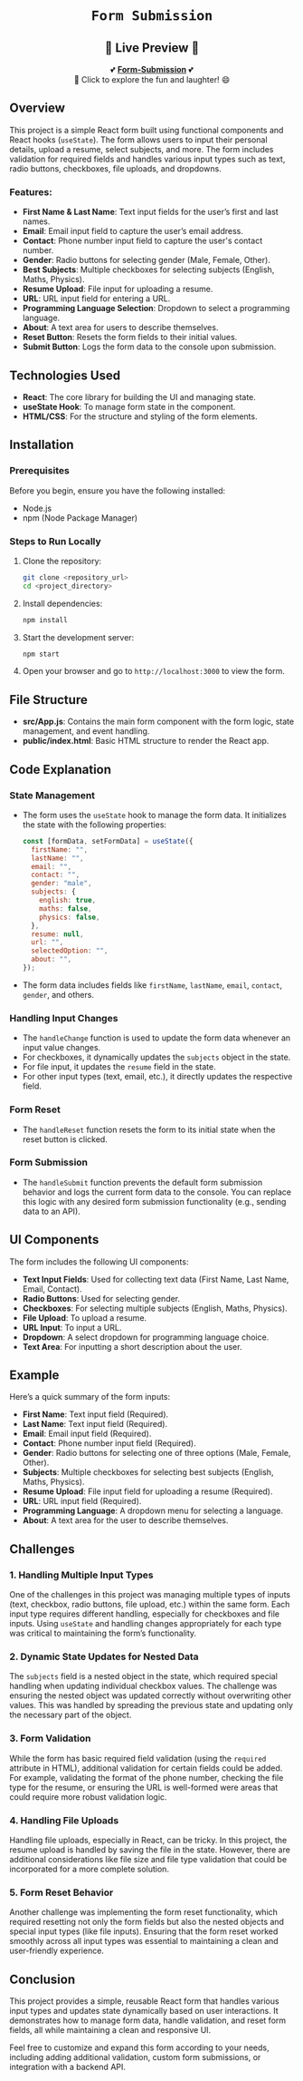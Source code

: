 <div align="center">

# `Form Submission`

## 🌟 **Live Preview** 🌟

💕 [**Form-Submission**]([https://faqs2025.netlify.app/](https://form-submission-2025.netlify.app/)) 💕  
🎉 Click to explore the fun and laughter! 😄

</div> 


## Overview

This project is a simple React form built using functional components and React hooks (`useState`). The form allows users to input their personal details, upload a resume, select subjects, and more. The form includes validation for required fields and handles various input types such as text, radio buttons, checkboxes, file uploads, and dropdowns.

### Features:

- **First Name & Last Name**: Text input fields for the user’s first and last names.
- **Email**: Email input field to capture the user’s email address.
- **Contact**: Phone number input field to capture the user's contact number.
- **Gender**: Radio buttons for selecting gender (Male, Female, Other).
- **Best Subjects**: Multiple checkboxes for selecting subjects (English, Maths, Physics).
- **Resume Upload**: File input for uploading a resume.
- **URL**: URL input field for entering a URL.
- **Programming Language Selection**: Dropdown to select a programming language.
- **About**: A text area for users to describe themselves.
- **Reset Button**: Resets the form fields to their initial values.
- **Submit Button**: Logs the form data to the console upon submission.

## Technologies Used

- **React**: The core library for building the UI and managing state.
- **useState Hook**: To manage form state in the component.
- **HTML/CSS**: For the structure and styling of the form elements.

## Installation

### Prerequisites

Before you begin, ensure you have the following installed:

- Node.js
- npm (Node Package Manager)

### Steps to Run Locally

1. Clone the repository:

   ```bash
   git clone <repository_url>
   cd <project_directory>
   ```

2. Install dependencies:

   ```bash
   npm install
   ```

3. Start the development server:

   ```bash
   npm start
   ```

4. Open your browser and go to `http://localhost:3000` to view the form.

## File Structure

- **src/App.js**: Contains the main form component with the form logic, state management, and event handling.
- **public/index.html**: Basic HTML structure to render the React app.

## Code Explanation

### State Management

- The form uses the `useState` hook to manage the form data. It initializes the state with the following properties:

  ```js
  const [formData, setFormData] = useState({
    firstName: "",
    lastName: "",
    email: "",
    contact: "",
    gender: "male",
    subjects: {
      english: true,
      maths: false,
      physics: false,
    },
    resume: null,
    url: "",
    selectedOption: "",
    about: "",
  });
  ```

- The form data includes fields like `firstName`, `lastName`, `email`, `contact`, `gender`, and others.

### Handling Input Changes

- The `handleChange` function is used to update the form data whenever an input value changes.
- For checkboxes, it dynamically updates the `subjects` object in the state.
- For file input, it updates the `resume` field in the state.
- For other input types (text, email, etc.), it directly updates the respective field.

### Form Reset

- The `handleReset` function resets the form to its initial state when the reset button is clicked.

### Form Submission

- The `handleSubmit` function prevents the default form submission behavior and logs the current form data to the console. You can replace this logic with any desired form submission functionality (e.g., sending data to an API).

## UI Components

The form includes the following UI components:

- **Text Input Fields**: Used for collecting text data (First Name, Last Name, Email, Contact).
- **Radio Buttons**: Used for selecting gender.
- **Checkboxes**: For selecting multiple subjects (English, Maths, Physics).
- **File Upload**: To upload a resume.
- **URL Input**: To input a URL.
- **Dropdown**: A select dropdown for programming language choice.
- **Text Area**: For inputting a short description about the user.

## Example

Here’s a quick summary of the form inputs:

- **First Name**: Text input field (Required).
- **Last Name**: Text input field (Required).
- **Email**: Email input field (Required).
- **Contact**: Phone number input field (Required).
- **Gender**: Radio buttons for selecting one of three options (Male, Female, Other).
- **Subjects**: Multiple checkboxes for selecting best subjects (English, Maths, Physics).
- **Resume Upload**: File input field for uploading a resume (Required).
- **URL**: URL input field (Required).
- **Programming Language**: A dropdown menu for selecting a language.
- **About**: A text area for the user to describe themselves.

## Challenges

### 1. **Handling Multiple Input Types**

One of the challenges in this project was managing multiple types of inputs (text, checkbox, radio buttons, file upload, etc.) within the same form. Each input type requires different handling, especially for checkboxes and file inputs. Using `useState` and handling changes appropriately for each type was critical to maintaining the form’s functionality.

### 2. **Dynamic State Updates for Nested Data**

The `subjects` field is a nested object in the state, which required special handling when updating individual checkbox values. The challenge was ensuring the nested object was updated correctly without overwriting other values. This was handled by spreading the previous state and updating only the necessary part of the object.

### 3. **Form Validation**

While the form has basic required field validation (using the `required` attribute in HTML), additional validation for certain fields could be added. For example, validating the format of the phone number, checking the file type for the resume, or ensuring the URL is well-formed were areas that could require more robust validation logic.

### 4. **Handling File Uploads**

Handling file uploads, especially in React, can be tricky. In this project, the resume upload is handled by saving the file in the state. However, there are additional considerations like file size and file type validation that could be incorporated for a more complete solution.

### 5. **Form Reset Behavior**

Another challenge was implementing the form reset functionality, which required resetting not only the form fields but also the nested objects and special input types (like file inputs). Ensuring that the form reset worked smoothly across all input types was essential to maintaining a clean and user-friendly experience.

## Conclusion

This project provides a simple, reusable React form that handles various input types and updates state dynamically based on user interactions. It demonstrates how to manage form data, handle validation, and reset form fields, all while maintaining a clean and responsive UI.

Feel free to customize and expand this form according to your needs, including adding additional validation, custom form submissions, or integration with a backend API.
